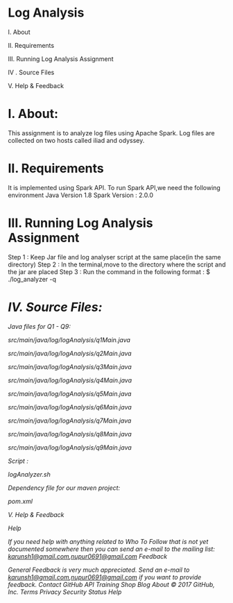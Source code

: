 Log Analysis
==================================

I. About

II. Requirements

III. Running Log Analysis Assignment

IV . Source Files

V. Help & Feedback

I. About:
================================================
This assignment is to analyze log files using Apache Spark. Log files are  collected on two hosts called iliad and odyssey.

II. Requirements
================================================
It is implemented using Spark API. To run Spark API,we need the following environment
Java Version 1.8
Spark Version : 2.0.0

III. Running Log Analysis Assignment
=========================================
Step 1 : Keep Jar file and log analyser script at the same place(in the same directory)
Step 2 : In the terminal,move to the directory where the script and the jar are placed
Step 3 : Run the command in the following format :
         $ ./log_analyzer -q <i> <dir1> <dir2>
         
IV. Source Files:
===========================================
Java files for Q1 - Q9:

src/main/java/log/logAnalysis/q1Main.java

src/main/java/log/logAnalysis/q2Main.java

src/main/java/log/logAnalysis/q3Main.java

src/main/java/log/logAnalysis/q4Main.java

src/main/java/log/logAnalysis/q5Main.java

src/main/java/log/logAnalysis/q6Main.java

src/main/java/log/logAnalysis/q7Main.java

src/main/java/log/logAnalysis/q8Main.java

src/main/java/log/logAnalysis/q9Main.java

Script :

logAnalyzer.sh

Dependency file for our maven project:

pom.xml


V. Help & Feedback

Help

If you need help with anything related to Who To Follow that is not yet documented somewhere then you can send an e-mail to the mailing list: karunsh1@gmail.com,nupur0691@gmail.com Feedback

General Feedback is very much appreciated. Send an e-mail to karunsh1@gmail.com,nupur0691@gmail.com if you want to provide feedback.
Contact GitHub API Training Shop Blog About
© 2017 GitHub, Inc. Terms Privacy Security Status Help
